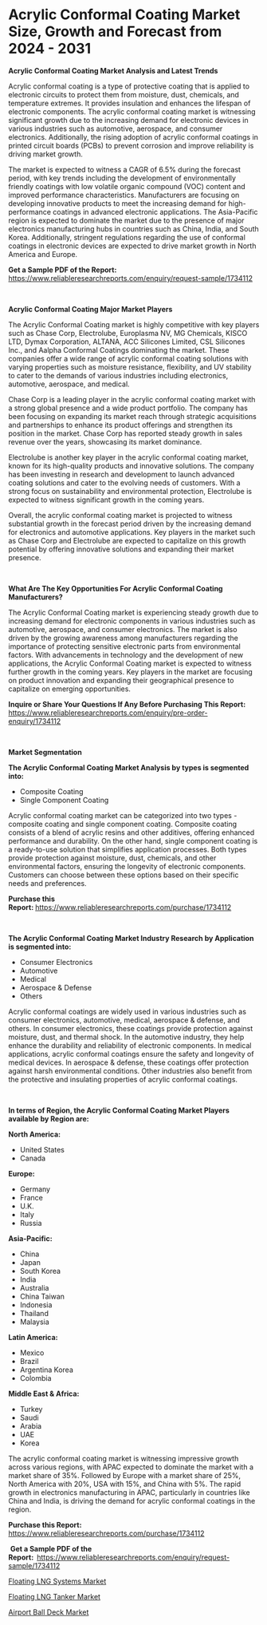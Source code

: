 <p><h1>Acrylic Conformal Coating Market Size, Growth and Forecast from 2024 - 2031</h1></p><p><strong>Acrylic Conformal Coating Market Analysis and Latest Trends</strong></p>
<p><p>Acrylic conformal coating is a type of protective coating that is applied to electronic circuits to protect them from moisture, dust, chemicals, and temperature extremes. It provides insulation and enhances the lifespan of electronic components. The acrylic conformal coating market is witnessing significant growth due to the increasing demand for electronic devices in various industries such as automotive, aerospace, and consumer electronics. Additionally, the rising adoption of acrylic conformal coatings in printed circuit boards (PCBs) to prevent corrosion and improve reliability is driving market growth.</p><p>The market is expected to witness a CAGR of 6.5% during the forecast period, with key trends including the development of environmentally friendly coatings with low volatile organic compound (VOC) content and improved performance characteristics. Manufacturers are focusing on developing innovative products to meet the increasing demand for high-performance coatings in advanced electronic applications. The Asia-Pacific region is expected to dominate the market due to the presence of major electronics manufacturing hubs in countries such as China, India, and South Korea. Additionally, stringent regulations regarding the use of conformal coatings in electronic devices are expected to drive market growth in North America and Europe.</p></p>
<p><strong>Get a Sample PDF of the Report:&nbsp;</strong> <a href="https://www.reliableresearchreports.com/enquiry/request-sample/1734112">https://www.reliableresearchreports.com/enquiry/request-sample/1734112</a></p>
<p>&nbsp;</p>
<p><strong>Acrylic Conformal Coating Major Market Players</strong></p>
<p><p>The Acrylic Conformal Coating market is highly competitive with key players such as Chase Corp, Electrolube, Europlasma NV, MG Chemicals, KISCO LTD, Dymax Corporation, ALTANA, ACC Silicones Limited, CSL Silicones Inc., and Aalpha Conformal Coatings dominating the market. These companies offer a wide range of acrylic conformal coating solutions with varying properties such as moisture resistance, flexibility, and UV stability to cater to the demands of various industries including electronics, automotive, aerospace, and medical.</p><p>Chase Corp is a leading player in the acrylic conformal coating market with a strong global presence and a wide product portfolio. The company has been focusing on expanding its market reach through strategic acquisitions and partnerships to enhance its product offerings and strengthen its position in the market. Chase Corp has reported steady growth in sales revenue over the years, showcasing its market dominance.</p><p>Electrolube is another key player in the acrylic conformal coating market, known for its high-quality products and innovative solutions. The company has been investing in research and development to launch advanced coating solutions and cater to the evolving needs of customers. With a strong focus on sustainability and environmental protection, Electrolube is expected to witness significant growth in the coming years.</p><p>Overall, the acrylic conformal coating market is projected to witness substantial growth in the forecast period driven by the increasing demand for electronics and automotive applications. Key players in the market such as Chase Corp and Electrolube are expected to capitalize on this growth potential by offering innovative solutions and expanding their market presence.</p></p>
<p>&nbsp;</p>
<p><strong>What Are The Key Opportunities For Acrylic Conformal Coating Manufacturers?</strong></p>
<p><p>The Acrylic Conformal Coating market is experiencing steady growth due to increasing demand for electronic components in various industries such as automotive, aerospace, and consumer electronics. The market is also driven by the growing awareness among manufacturers regarding the importance of protecting sensitive electronic parts from environmental factors. With advancements in technology and the development of new applications, the Acrylic Conformal Coating market is expected to witness further growth in the coming years. Key players in the market are focusing on product innovation and expanding their geographical presence to capitalize on emerging opportunities.</p></p>
<p><strong>Inquire or Share Your Questions If Any Before Purchasing This Report:</strong> <a href="https://www.reliableresearchreports.com/enquiry/pre-order-enquiry/1734112">https://www.reliableresearchreports.com/enquiry/pre-order-enquiry/1734112</a></p>
<p>&nbsp;</p>
<p><strong>Market Segmentation</strong></p>
<p><strong>The Acrylic Conformal Coating Market Analysis by types is segmented into:</strong></p>
<p><ul><li>Composite Coating</li><li>Single Component Coating</li></ul></p>
<p><p>Acrylic conformal coating market can be categorized into two types - composite coating and single component coating. Composite coating consists of a blend of acrylic resins and other additives, offering enhanced performance and durability. On the other hand, single component coating is a ready-to-use solution that simplifies application processes. Both types provide protection against moisture, dust, chemicals, and other environmental factors, ensuring the longevity of electronic components. Customers can choose between these options based on their specific needs and preferences.</p></p>
<p><strong>Purchase this Report:&nbsp;</strong><a href="https://www.reliableresearchreports.com/purchase/1734112">https://www.reliableresearchreports.com/purchase/1734112</a></p>
<p>&nbsp;</p>
<p><strong>The Acrylic Conformal Coating Market Industry Research by Application is segmented into:</strong></p>
<p><ul><li>Consumer Electronics</li><li>Automotive</li><li>Medical</li><li>Aerospace & Defense</li><li>Others</li></ul></p>
<p><p>Acrylic conformal coatings are widely used in various industries such as consumer electronics, automotive, medical, aerospace & defense, and others. In consumer electronics, these coatings provide protection against moisture, dust, and thermal shock. In the automotive industry, they help enhance the durability and reliability of electronic components. In medical applications, acrylic conformal coatings ensure the safety and longevity of medical devices. In aerospace & defense, these coatings offer protection against harsh environmental conditions. Other industries also benefit from the protective and insulating properties of acrylic conformal coatings.</p></p>
<p>&nbsp;</p>
<p><strong>In terms of Region, the Acrylic Conformal Coating Market Players available by Region are:</strong></p>
<p>
    <p> <strong> North America: </strong>
        <ul>
            <li>United States</li>
            <li>Canada</li>
        </ul>
        </p> 
    <p> <strong> Europe: </strong>
        <ul>
            <li>Germany</li>
            <li>France</li>
            <li>U.K.</li>
            <li>Italy</li>
            <li>Russia</li>
        </ul>
        </p> 
    <p> <strong> Asia-Pacific: </strong>
        <ul>
            <li>China</li>
            <li>Japan</li>
            <li>South Korea</li>
            <li>India</li>
            <li>Australia</li>
            <li>China Taiwan</li>
            <li>Indonesia</li>
            <li>Thailand</li>
            <li>Malaysia</li>
        </ul>
        </p> 
    <p> <strong> Latin America: </strong>
        <ul>
            <li>Mexico</li>
            <li>Brazil</li>
            <li>Argentina Korea</li>
            <li>Colombia</li>
        </ul>
        </p> 
    <p> <strong> Middle East & Africa: </strong>
        <ul>
            <li>Turkey</li>
            <li>Saudi</li>
            <li>Arabia</li>
            <li>UAE</li>
            <li>Korea</li>
        </ul>
    </p>
    </p>
<p><p>The acrylic conformal coating market is witnessing impressive growth across various regions, with APAC expected to dominate the market with a market share of 35%. Followed by Europe with a market share of 25%, North America with 20%, USA with 15%, and China with 5%. The rapid growth in electronics manufacturing in APAC, particularly in countries like China and India, is driving the demand for acrylic conformal coatings in the region.</p></p>
<p><strong>Purchase this Report: </strong><a href="https://www.reliableresearchreports.com/purchase/1734112">https://www.reliableresearchreports.com/purchase/1734112</a></p>
<p>&nbsp;<strong>Get a Sample PDF of the Report:&nbsp;&nbsp;</strong><a href="https://www.reliableresearchreports.com/enquiry/request-sample/1734112">https://www.reliableresearchreports.com/enquiry/request-sample/1734112</a></p>
<p><strong></strong></p>
<p><p><a href="https://view.publitas.com/reportprime-1/floating-lng-systems-market-size-market-share-and-global-market-analysis-report-2023-2030/">Floating LNG Systems Market</a></p><p><a href="https://view.publitas.com/reportprime-1/decoding-the-floating-lng-tanker-market-a-deep-dive-into-the-latest-market-trends-market-segmentation-and-competitive-analysis/">Floating LNG Tanker Market</a></p><p><a href="https://view.publitas.com/reportprime-1/airport-ball-deck-market-research-report-the-key-to-successful-business-strategy-forecasted-for-period-from-2023-2030/">Airport Ball Deck Market</a></p></p>